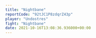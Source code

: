 ```yaml
---
title: "Nightbane"
reportCode: "92tJC1P8zdqrZ43p"
player: "Undostres"
fight: "Nightbane"
date: 2021-10-16T13:08:36.936000+00:00
---
```

